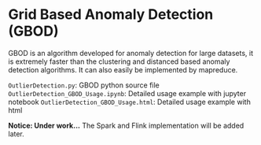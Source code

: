 # Grid Based Anomaly Detection (GBOD)
GBOD is an algorithm developed for anomaly detection for large datasets, it is extremely faster than the clustering and distanced based anomaly detection algorithms. It can also easily be implemented by mapreduce.

`OutlierDetection.py`: GBOD python source file
`OutlierDetection_GBOD_Usage.ipynb`: Detailed usage example with jupyter notebook
`OutlierDetection_GBOD_Usage.html`: Detailed usage example with html

**Notice: Under work...**
The Spark and Flink implementation will be added later.

